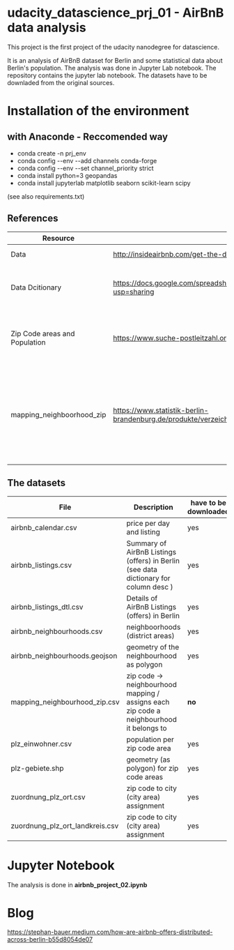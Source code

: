 # udacity_datascience_prj_01 - AirBnB data analysis
This project is the first project of the udacity nanodegree for datascience. 

It is an analysis of AirBnB dataset for Berlin and some statistical data about Berlin's population. The analysis was done in Jupyter Lab notebook. 
The repository contains the jupyter lab notebook. The datasets have to be downladed from the original sources.


# Installation of the environment


## with Anaconde - Reccomended way 
* conda create -n prj_env
* conda config --env --add channels conda-forge
* conda config --env --set channel_priority strict
* conda install python=3 geopandas
* conda install jupyterlab matplotlib seaborn scikit-learn scipy

(see also requirements.txt)


## References

|Resource                      | Reference                                                                                            | Description |
|----------------              |------------------------------------------------------------------------------------------------------|-------------|
|Data                          | http://insideairbnb.com/get-the-data.html / 12th of March 2021                                       | AirBnB data sets|
|Data Dcitionary               | https://docs.google.com/spreadsheets/d/1iWCNJcSutYqpULSQHlNyGInUvHg2BoUGoNRIGa6Szc4/edit?usp=sharing | AirBnB data dictionary describes the data set columns|
|Zip Code areas and Population | https://www.suche-postleitzahl.org/downloads                                                         | zip codes and their geolocation polygon together with population |
|mapping_neighboorhood_zip     | https://www.statistik-berlin-brandenburg.de/produkte/verzeichnisse/ZuordnungderBezirkezuPostleitzahlen.xls | mapping of berlin neighbourhoods on zip codes. **Note** The file under the link this is raw data that needs to be formatted to get the result of this file|


## The datasets
|File                          | Description                                                                                           |have to be downloaded|
|----------------              |-------------------------------------------------------------------------------------------------------|-----|
airbnb_calendar.csv            | price per day and listing                                                                             | yes |
airbnb_listings.csv            | Summary of AirBnB Listings (offers) in Berlin (see data dictionary for column desc )                  | yes |
airbnb_listings_dtl.csv        | Details of AirBnB Listings (offers) in Berlin                                                         | yes |
airbnb_neighbourhoods.csv      | neighboorhoods (district areas)                                                                       | yes |
airbnb_neighbourhoods.geojson  | geometry of the neighbourhood as polygon                                                              | yes |
mapping_neighbourhood_zip.csv  | zip code -> neighbourhood mapping / assigns each zip code a neighbourhood it belongs to               | **no** |
plz_einwohner.csv              | population per zip code area                                                                          | yes |
plz-gebiete.shp                | geometry (as polygon) for zip code areas                                                              | yes |
zuordnung_plz_ort.csv          | zip code to city (city area) assignment                                                               | yes |
zuordnung_plz_ort_landkreis.csv| zip code to city (city area) assignment                                                               | yes |


# Jupyter Notebook
The analysis is done in **airbnb_project_02.ipynb**

# Blog
https://stephan-bauer.medium.com/how-are-airbnb-offers-distributed-across-berlin-b55d8054de07
